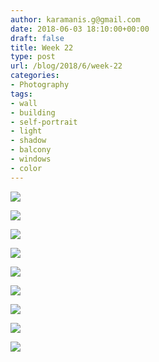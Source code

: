 ```yaml
---
author: karamanis.g@gmail.com
date: 2018-06-03 18:10:00+00:00
draft: false
title: Week 22
type: post
url: /blog/2018/6/week-22
categories:
- Photography
tags:
- wall
- building
- self-portrait
- light
- shadow
- balcony
- windows
- color
---
```




  
   ![](/images/2018-06-03-20186week-22/IMG_6515.jpg)

  

  
   ![](/images/2018-06-03-20186week-22/IMG_6516.jpg)

  

  
   ![](/images/2018-06-03-20186week-22/IMG_6520.jpg)

  

  
   ![](/images/2018-06-03-20186week-22/IMG_6530.jpg)

  

  
   ![](/images/2018-06-03-20186week-22/IMG_6531.jpg)

  

  
   ![](/images/2018-06-03-20186week-22/IMG_6547.jpg)

  

  
   ![](/images/2018-06-03-20186week-22/IMG_6561.jpg)

  





  
   ![](/images/2018-06-03-20186week-22/IMG_6521.jpg)

  

  
   ![](/images/2018-06-03-20186week-22/IMG_6579.jpg)

  


